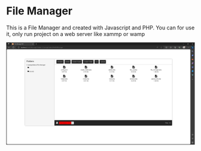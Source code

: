 <div align="left">
  <h1 align="left">File Manager</h1>
</div>
<p>This is a File Manager and created with Javascript and PHP. You can for use it, only run project on a web server like xammp or wamp</p>
<div align="center">
  <img src="screenshot.png" alt="File Manager Screenshot">
</div>

